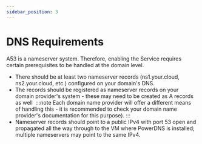 ```yaml
---
sidebar_position: 3
---
```

# DNS Requirements

A53 is a nameserver system. Therefore, enabling the Service requires certain prerequisites to be handled at the domain level.

- There should be at least two nameserver records (ns1.your.cloud, ns2.your.cloud, etc.) configured on your domain's DNS.
- The records should be registered as nameserver records on your domain provider's system - these may need to be created as A records as well 
	:::note
	Each domain name provider will offer a different means of handling this - it is recommended to check your domain name provider's documentation for this purpose).
	:::
- Nameserver records should point to a public IPv4 with port 53 open and propagated all the way through to the VM where PowerDNS is installed; multiple nameservers may point to the same IPv4.
